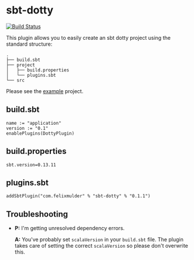sbt-dotty
=========

[![Build Status](https://travis-ci.org/felixmulder/sbt-dotty.svg?branch=master)](https://travis-ci.org/felixmulder/sbt-dotty)

This plugin allows you to easily create an sbt dotty project using the
standard structure:

```
.
├── build.sbt
├── project
│   ├── build.properties
│   └── plugins.sbt
└── src
```

Please see the [example](https://github.com/felixmulder/sbt-dotty/tree/master/example) project.


build.sbt
---------

```
name := "application"
version := "0.1"
enablePlugins(DottyPlugin)
```

build.properties
----------------

```
sbt.version=0.13.11
```

plugins.sbt
-----------

```
addSbtPlugin("com.felixmulder" % "sbt-dotty" % "0.1.1")
```

Troubleshooting
---------------

* **P:** I'm getting unresolved dependency errors.

  **A:** You've probably set `scalaVersion` in your `build.sbt` file. The
  plugin takes care of setting the correct `scalaVersion` so please don't
  overwrite this.
